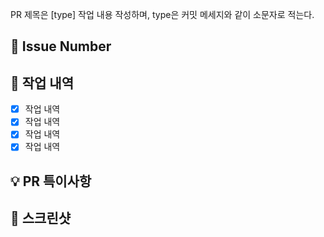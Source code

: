PR 제목은 [type] 작업 내용 작성하며, type은 커밋 메세지와 같이 소문자로 적는다.

## 🔗 Issue Number

<!--- close #이슈번호 -->

## 📝 작업 내역

<!--- 구현 내용 및 변경 사항, 관련 이슈에 대해 간단하게 작성해주세요.-->

- [X] 작업 내역
- [X] 작업 내역
- [X] 작업 내역
- [X] 작업 내역

## 💡 PR 특이사항

<!--- PR을 볼 때 팀원에게 알려야 할 특이사항, 논의해야할 부분 등을 알려주세요.-->

## 📸 스크린샷

<!---선택 사항입니다. 사용하지 않으면 삭제해주세요.-->
